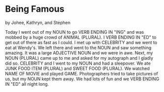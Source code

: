 # Being Famous
by Johee, Kathryn, and Stephen

Today I went out of my NOUN to go VERB ENDING IN "ING" and was mobbed by a huge crowd of ANIMAL (PLURAL).
I VERB ENDING IN "ED" to get out of there as fast as I could.
I met up with CELEBRITY and we went to eat at Wendy's.
We left there and went to the NOUN and saw something amazing.
It was a large ADJECTIVE NOUN and we were in awe.
Next, my NOUN (PLURAL) came up to me and asked for my autograph and I gladly did so.
CELEBRITY and I went to my NOUN and had a sleepover.
We ate JUNK FOOD ITEM (PLURAL) and SWEET FOOD (PLURAL).
We watched NAME OF MOVIE and played GAME.
Photographers tried to take pictures of us, but my NOUN kept them away.
We had lots of fun and we VERB ENDING IN "ED" all night long.
